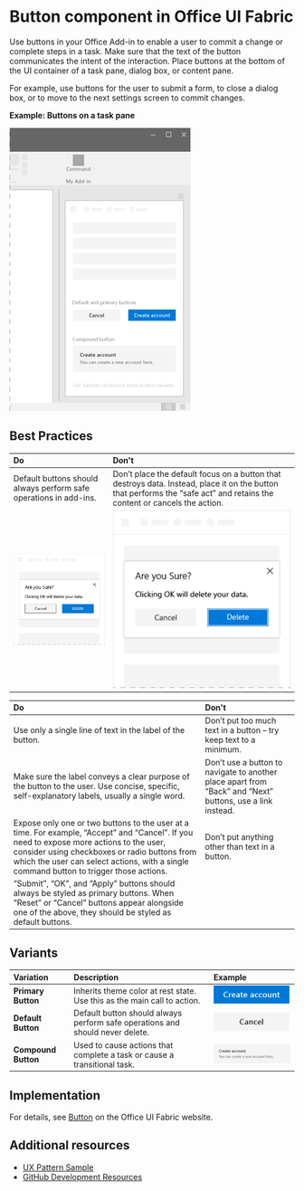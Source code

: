 # Button component in Office UI Fabric

Use buttons in your Office Add-in to enable a user to commit a change or complete steps in a task. Make sure that the text of the button communicates the intent of the interaction. Place buttons at the bottom of the UI container of a task pane, dialog box, or content pane.

For example, use buttons for the user to submit a form, to close a dialog box, or to move to the next settings screen to commit changes.
  
**Example: Buttons on a task pane**

![An image showing the Button](../../images/overview_withApp_button.png)

## Best Practices

|**Do**|**Don't**|
|:-----|:--------|
|Default buttons should always perform safe operations in add-ins.|Don’t place the default focus on a button that destroys data. Instead, place it on the button that performs the “safe act” and retains the content or cancels the action.|
|![Do Button example](../../images/buttonDo.png)|![Don't Button example](../../images/buttonDont.png)|

|**Do**|**Don't**|
|:-----|:--------|
|Use only a single line of text in the label of the button.|Don’t put too much text in a button – try keep text to a minimum.|
|Make sure the label conveys a clear purpose of the button to the user. Use concise, specific, self-explanatory labels, usually a single word.|Don’t use a button to navigate to another place apart from “Back” and “Next” buttons, use a link instead.|
|Expose only one or two buttons to the user at a time. For example, “Accept” and “Cancel”. If you need to expose more actions to the user, consider using checkboxes or radio buttons from which the user can select actions, with a single command button to trigger those actions.|Don’t put anything other than text in a button.|
|“Submit”, “OK”, and “Apply” buttons should always be styled as primary buttons. When “Reset” or “Cancel” buttons appear alongside one of the above, they should be styled as default buttons.| |

## Variants

|**Variation**|**Description**|**Example**|
|:------------|:--------------|:----------|
|**Primary Button**|Inherits theme color at rest state. Use this as the main call to action.|![Primary Button image](../../images/button_primary.png)|
|**Default Button**|Default button should always perform safe operations and should never delete.|![Default Button image](../../images/button_default.png)|
|**Compound Button**|Used to cause actions that complete a task or cause a transitional task.|![Compound Button image](../../images/button_compound.png)|

## Implementation

For details, see [Button](https://dev.office.com/fabric#/components/button) on the Office UI Fabric website.

## Additional resources

* [UX Pattern Sample](https://office.visualstudio.com/DefaultCollection/OC/_git/GettingStarted-FabricReact)
* [GitHub Development Resources](https://github.com/OfficeDev/Office-Add-in-UX-Design-Patterns-Code)